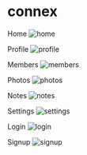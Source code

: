 # connex

Home
![home](https://user-images.githubusercontent.com/18662067/52056041-1f73b480-2587-11e9-9126-32929b202782.png)

Profile
![profile](https://user-images.githubusercontent.com/18662067/52056474-601ffd80-2588-11e9-89fd-9ac56a9aec80.png)

Members
![members](https://user-images.githubusercontent.com/18662067/52056560-99f10400-2588-11e9-82b9-263c5913016e.png)

Photos
![photos](https://user-images.githubusercontent.com/18662067/52056587-a6755c80-2588-11e9-94dc-b747d7972db7.png)

Notes
![notes](https://user-images.githubusercontent.com/18662067/52056600-affec480-2588-11e9-9175-03997da7ae71.png)

Settings
![settings](https://user-images.githubusercontent.com/18662067/52056612-b856ff80-2588-11e9-83b0-a04d9ec6b49c.png)

Login
![login](https://user-images.githubusercontent.com/18662067/52056633-c4db5800-2588-11e9-857e-a210af266060.png)

Signup
![signup](https://user-images.githubusercontent.com/18662067/52056674-dd4b7280-2588-11e9-8cd1-201d51797d20.png)

